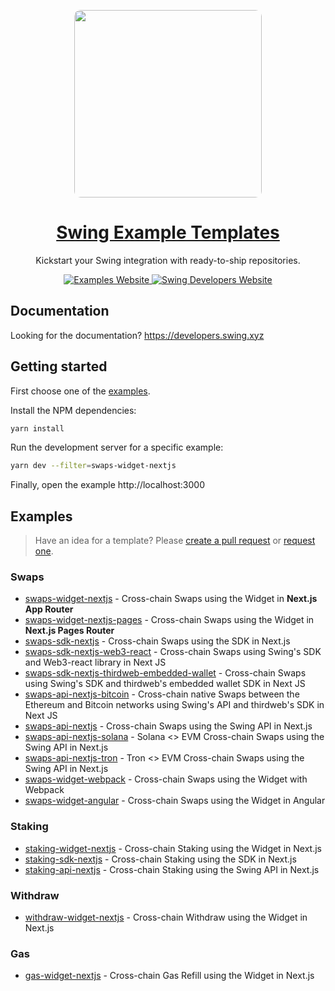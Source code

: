 <p align="center">
  <a href="https://examples.swing.xyz">
    <picture>
      <img src="./apps/directory/public/directory-landing.png" height="300" style="border-radius:10px;">
    </picture>
    <h1 align="center">Swing Example Templates</h1>
  </a>
</p>

<p align="center">Kickstart your Swing integration with ready-to-ship repositories.</p>

<p align="center">
  <a aria-label="Examples Website" href="https://examples.swing.xyz">
    <img alt="Examples Website" src="https://img.shields.io/badge/Examples%20Directory-000000.svg?style=for-the-badge&labelColor=000">
  </a>
  <a aria-label="Swing Developers Website" href="https://developers.swing.xyz">
    <img alt="Swing Developers Website" src="https://img.shields.io/badge/Developer%20Docs-000000.svg?style=for-the-badge&labelColor=000">
  </a>
</p>

## Documentation

Looking for the documentation? https://developers.swing.xyz

## Getting started

First choose one of the [examples](#examples).

Install the NPM dependencies:

```bash
yarn install
```

Run the development server for a specific example:

```bash
yarn dev --filter=swaps-widget-nextjs
```

Finally, open the example http://localhost:3000

## Examples

> Have an idea for a template? Please [create a pull request](https://github.com/swing-xyz/examples/pulls) or [request one](https://github.com/swing-xyz/examples/issues/new).

### Swaps

- [swaps-widget-nextjs](./examples/swaps-widget-nextjs/README.md) - Cross-chain Swaps using the Widget in **Next.js App Router**
- [swaps-widget-nextjs-pages](./examples/swaps-widget-nextjs-pages/README.md) - Cross-chain Swaps using the Widget in **Next.js Pages Router**
- [swaps-sdk-nextjs](./examples/swaps-sdk-nextjs/README.md) - Cross-chain Swaps using the SDK in Next.js
- [swaps-sdk-nextjs-web3-react](./examples/swaps-sdk-nextjs-web3-react/README.md) - Cross-chain Swaps using Swing's SDK and Web3-react library in Next JS
- [swaps-sdk-nextjs-thirdweb-embedded-wallet](./examples/swaps-sdk-nextjs-thirdweb-embedded-wallet/README.md) - Cross-chain Swaps using Swing's SDK and thirdweb's embedded wallet SDK in Next JS
- [swaps-api-nextjs-bitcoin](./examples/swaps-api-nextjs-bitcoin/README.md) - Cross-chain native Swaps between the Ethereum and Bitcoin networks using Swing's API and thirdweb's SDK in Next JS
- [swaps-api-nextjs](./examples/swaps-api-nextjs/README.md) - Cross-chain Swaps using the Swing API in Next.js
- [swaps-api-nextjs-solana](./examples/swaps-api-nextjs-solana/README.md) - Solana <> EVM Cross-chain Swaps using the Swing API in Next.js
- [swaps-api-nextjs-tron](./examples/swaps-api-nextjs-tron/README.md) - Tron <> EVM Cross-chain Swaps using the Swing API in Next.js
- [swaps-widget-webpack](./examples/swaps-widget-webpack/README.md) - Cross-chain Swaps using the Widget with Webpack
- [swaps-widget-angular](./examples/swaps-widget-angular/README.md) - Cross-chain Swaps using the Widget in Angular

### Staking

- [staking-widget-nextjs](./examples/staking-widget-nextjs/README.md) - Cross-chain Staking using the Widget in Next.js
- [staking-sdk-nextjs](./examples/staking-sdk-nextjs/README.md) - Cross-chain Staking using the SDK in Next.js
- [staking-api-nextjs](./examples/staking-api-nextjs/README.md) - Cross-chain Staking using the Swing API in Next.js

### Withdraw

- [withdraw-widget-nextjs](./examples/withdraw-widget-nextjs/README.md) - Cross-chain Withdraw using the Widget in Next.js

### Gas

- [gas-widget-nextjs](./examples/gas-widget-nextjs/README.md) - Cross-chain Gas Refill using the Widget in Next.js
